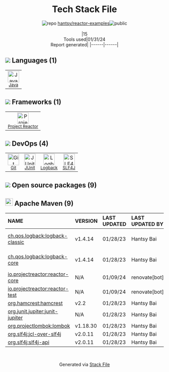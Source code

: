 <!--
&lt;--- Readme.md Snippet without images Start ---&gt;
## Tech Stack
hantsy/reactor-examples is built on the following main stack:

- [Java](https://www.java.com) – Languages
- [JUnit](http://junit.org/) – Testing Frameworks
- [SLF4J](http://slf4j.org/) – Log Management
- [Logback](https://logback.qos.ch/) – Log Management
- [Project Reactor](https://projectreactor.io/) – Java Tools

Full tech stack [here](/techstack.md)

&lt;--- Readme.md Snippet without images End ---&gt;

&lt;--- Readme.md Snippet with images Start ---&gt;
## Tech Stack
hantsy/reactor-examples is built on the following main stack:

- <img width='25' height='25' src='https://img.stackshare.io/service/995/K85ZWV2F.png' alt='Java'/> [Java](https://www.java.com) – Languages
- <img width='25' height='25' src='https://img.stackshare.io/service/2020/874086.png' alt='JUnit'/> [JUnit](http://junit.org/) – Testing Frameworks
- <img width='25' height='25' src='https://img.stackshare.io/service/2805/05518ecaa42841e834421e9d6987b04f_400x400.png' alt='SLF4J'/> [SLF4J](http://slf4j.org/) – Log Management
- <img width='25' height='25' src='https://img.stackshare.io/service/2923/05518ecaa42841e834421e9d6987b04f_400x400.png' alt='Logback'/> [Logback](https://logback.qos.ch/) – Log Management
- <img width='25' height='25' src='https://img.stackshare.io/service/5807/default_cbd8ab670309059d7e315252d307d409aa40d793.png' alt='Project Reactor'/> [Project Reactor](https://projectreactor.io/) – Java Tools

Full tech stack [here](/techstack.md)

&lt;--- Readme.md Snippet with images End ---&gt;
-->
<div align="center">

# Tech Stack File
![](https://img.stackshare.io/repo.svg "repo") [hantsy/reactor-examples](https://github.com/hantsy/reactor-examples)![](https://img.stackshare.io/public_badge.svg "public")
<br/><br/>
|15<br/>Tools used|01/31/24 <br/>Report generated|
|------|------|
</div>

## <img src='https://img.stackshare.io/languages.svg'/> Languages (1)
<table><tr>
  <td align='center'>
  <img width='36' height='36' src='https://img.stackshare.io/service/995/K85ZWV2F.png' alt='Java'>
  <br>
  <sub><a href="https://www.java.com">Java</a></sub>
  <br>
  <sub></sub>
</td>

</tr>
</table>

## <img src='https://img.stackshare.io/frameworks.svg'/> Frameworks (1)
<table><tr>
  <td align='center'>
  <img width='36' height='36' src='https://img.stackshare.io/service/5807/default_cbd8ab670309059d7e315252d307d409aa40d793.png' alt='Project Reactor'>
  <br>
  <sub><a href="https://projectreactor.io/">Project Reactor</a></sub>
  <br>
  <sub></sub>
</td>

</tr>
</table>

## <img src='https://img.stackshare.io/devops.svg'/> DevOps (4)
<table><tr>
  <td align='center'>
  <img width='36' height='36' src='https://img.stackshare.io/service/1046/git.png' alt='Git'>
  <br>
  <sub><a href="http://git-scm.com/">Git</a></sub>
  <br>
  <sub></sub>
</td>

<td align='center'>
  <img width='36' height='36' src='https://img.stackshare.io/service/2020/874086.png' alt='JUnit'>
  <br>
  <sub><a href="http://junit.org/">JUnit</a></sub>
  <br>
  <sub></sub>
</td>

<td align='center'>
  <img width='36' height='36' src='https://img.stackshare.io/service/2923/05518ecaa42841e834421e9d6987b04f_400x400.png' alt='Logback'>
  <br>
  <sub><a href="https://logback.qos.ch/">Logback</a></sub>
  <br>
  <sub></sub>
</td>

<td align='center'>
  <img width='36' height='36' src='https://img.stackshare.io/service/2805/05518ecaa42841e834421e9d6987b04f_400x400.png' alt='SLF4J'>
  <br>
  <sub><a href="http://slf4j.org/">SLF4J</a></sub>
  <br>
  <sub></sub>
</td>

</tr>
</table>


## <img src='https://img.stackshare.io/group.svg' /> Open source packages (9)</h2>

## <img width='24' height='24' src='https://img.stackshare.io/package_manager/977/default_9833f2ef0bbc2a946b4cc5e9307264033361076b.png'/> Apache Maven (9)

|NAME|VERSION|LAST UPDATED|LAST UPDATED BY|LICENSE|VULNERABILITIES|
|:------|:------|:------|:------|:------|:------|
|[ch.qos.logback:logback-classic](http://logback.qos.ch)|v1.4.14|01/28/23|Hantsy Bai |EPL-1.0,LGPL-2.1+|N/A|
|[ch.qos.logback:logback-core](http://logback.qos.ch)|v1.4.14|01/28/23|Hantsy Bai |EPL-1.0,LGPL-2.1+|N/A|
|[io.projectreactor:reactor-core](https://github.com/reactor/reactor-core)|N/A|01/09/24|renovate[bot] |Apache-2.0|N/A|
|[io.projectreactor:reactor-test](https://github.com/reactor/reactor-core)|N/A|01/09/24|renovate[bot] |Apache-2.0|N/A|
|[org.hamcrest:hamcrest](http://hamcrest.org/JavaHamcrest/)|v2.2|01/28/23|Hantsy Bai |DSDP|N/A|
|[org.junit.jupiter:junit-jupiter](https://junit.org/junit5/)|N/A|01/28/23|Hantsy Bai |EPL-2.0|N/A|
|[org.projectlombok:lombok](https://projectlombok.org)|v1.18.30|01/28/23|Hantsy Bai |MIT|N/A|
|[org.slf4j:jcl-over-slf4j](http://www.slf4j.org)|v2.0.11|01/28/23|Hantsy Bai |MIT|N/A|
|[org.slf4j:slf4j-api](http://www.slf4j.org)|v2.0.11|01/28/23|Hantsy Bai |MIT|N/A|

<br/>
<div align='center'>

Generated via [Stack File](https://github.com/marketplace/stack-file)
